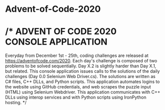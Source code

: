 # Advent-of-Code-2020
  
/*
ADVENT OF CODE 2020 CONSOLE APPLICATION
=======================================
Everyday from December 1st - 25th, coding challenges are released at https://adventofcode.com/2020.
Each day's challenge is composed of two problems to be solved sequentially. 
Day X.2 is slightly harder than Day X.1, but related. 
This console application issues calls to the solutions of the daily challenges (Day 0.0 Selenium Web Driver.cs).
The solutions are written as C# files, C++ DLLs, and Python scripts.
This application automates logins to the website using GitHub credentials, and web scrapes the puzzle input (HTML) using Selenium Webdriver.
This application communicates with C++ DLLs using interop services and with Python scripts using IronPython hosting.
 */
